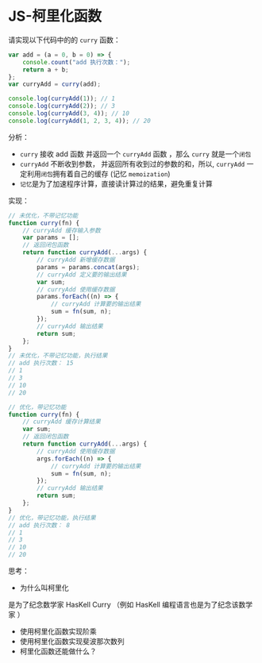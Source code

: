 # JS-柯里化函数

请实现以下代码中的的 `curry` 函数：

```js
var add = (a = 0, b = 0) => {
    console.count("add 执行次数：");
    return a + b;
};
var curryAdd = curry(add);

console.log(curryAdd(1)); // 1
console.log(curryAdd(2)); // 3
console.log(curryAdd(3, 4)); // 10
console.log(curryAdd(1, 2, 3, 4)); // 20
```

分析：

-   `curry` 接收 add 函数 并返回一个 `curryAdd` 函数 ，那么 `curry` 就是一个`闭包`
-   `curryAdd` 不断收到参数， 并返回所有收到过的参数的和，所以, `curryAdd` 一定利用`闭包`拥有着自己的缓存 (记忆 `memoization`)
-   `记忆`是为了加速程序计算，直接读计算过的结果，避免重复计算

实现：

```js
// 未优化，不带记忆功能
function curry(fn) {
    // curryAdd 缓存输入参数
    var params = [];
    // 返回闭包函数
    return function curryAdd(...args) {
        // curryAdd 新增缓存数据
        params = params.concat(args);
        // curryAdd 定义要的输出结果
        var sum;
        // curryAdd 使用缓存数据
        params.forEach((n) => {
            // curryAdd 计算要的输出结果
            sum = fn(sum, n);
        });
        // curryAdd 输出结果
        return sum;
    };
}
// 未优化，不带记忆功能，执行结果
// add 执行次数： 15
// 1
// 3
// 10
// 20

// 优化，带记忆功能
function curry(fn) {
    // curryAdd 缓存计算结果
    var sum;
    // 返回闭包函数
    return function curryAdd(...args) {
        // curryAdd 使用缓存数据
        args.forEach((n) => {
            // curryAdd 计算要的输出结果
            sum = fn(sum, n);
        });
        // curryAdd 输出结果
        return sum;
    };
}
// 优化，带记忆功能，执行结果
// add 执行次数： 8
// 1
// 3
// 10
// 20
```

思考：

-   为什么叫柯里化

是为了纪念数学家 HasKell Curry （例如 HasKell 编程语言也是为了纪念该数学家 ）

-   使用柯里化函数实现阶乘
-   使用柯里化函数实现斐波那次数列
-   柯里化函数还能做什么？
